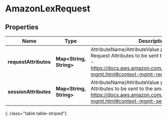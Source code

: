 # AmazonLexRequest


## Properties

| Name | Type | Description | Notes |
| ------------ | ------------- | ------------- | ------------- |
| **requestAttributes** | **Map&lt;String, String&gt;** | AttributeName/AttributeValue pairs of User Defined Request Attributes to be sent to the amazon bot See - https://docs.aws.amazon.com/lex/latest/dg/context-mgmt.html#context-mgmt-request-attribs |  [optional] |
| **sessionAttributes** | **Map&lt;String, String&gt;** | AttributeName/AttributeValue pairs of Session Attributes to be sent to the amazon bot. See - https://docs.aws.amazon.com/lex/latest/dg/context-mgmt.html#context-mgmt-session-attribs |  [optional] |
{: class="table table-striped"}



